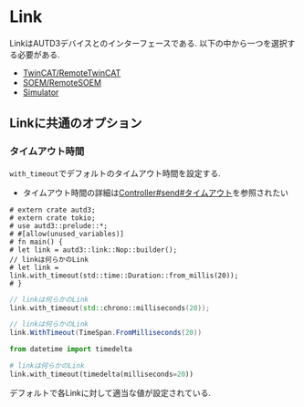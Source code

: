 # Link

LinkはAUTD3デバイスとのインターフェースである.
以下の中から一つを選択する必要がある.

- [TwinCAT/RemoteTwinCAT](./link/twincat.md)
- [SOEM/RemoteSOEM](./link/soem.md)
- [Simulator](./link/simulator.md)

## Linkに共通のオプション

### タイムアウト時間

`with_timeout`でデフォルトのタイムアウト時間を設定する.

* タイムアウト時間の詳細は[Controller#send#タイムアウト](./controller.md#%E3%82%BF%E3%82%A4%E3%83%A0%E3%82%A2%E3%82%A6%E3%83%88)を参照されたい

```rust,edition2021
# extern crate autd3;
# extern crate tokio;
# use autd3::prelude::*;
# #[allow(unused_variables)]
# fn main() {
# let link = autd3::link::Nop::builder();
// linkは何らかのLink
# let link =
link.with_timeout(std::time::Duration::from_millis(20));
# }
```

```cpp
// linkは何らかのLink
link.with_timeout(std::chrono::milliseconds(20));
```

```cs
// linkは何らかのLink
link.WithTimeout(TimeSpan.FromMilliseconds(20))
```

```python
from datetime import timedelta

# linkは何らかのLink
link.with_timeout(timedelta(milliseconds=20))
```

デフォルトで各Linkに対して適当な値が設定されている.

